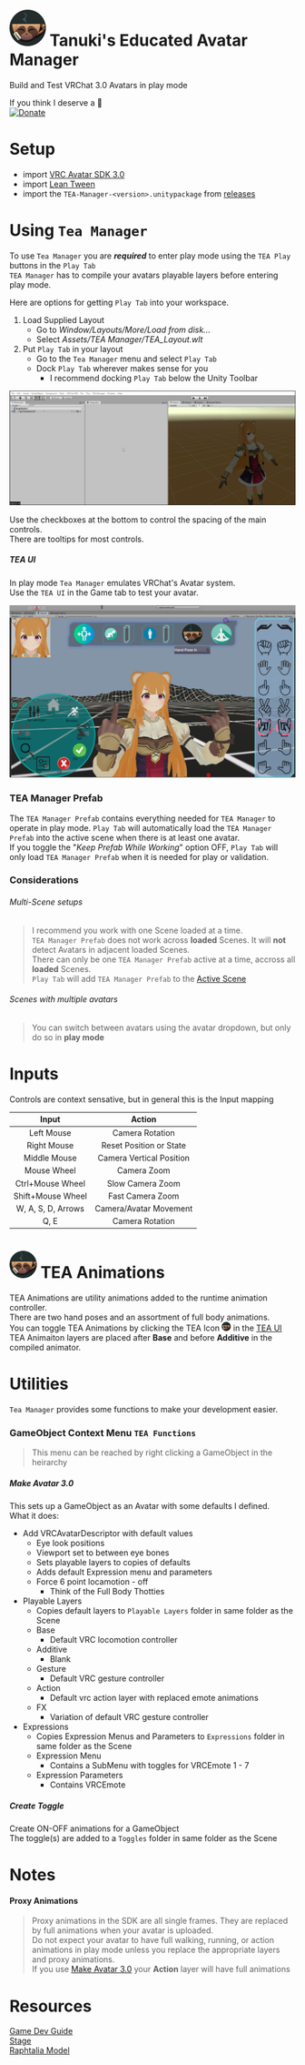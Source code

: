 <h1><img src="https://github.com/EducatedTanuki/TEA-Manager/raw/1.0.0/Resources/UI/Icons/TEA.png" alt="TEA-icon.png" width="64" height="64" style="max-width:100%;"> Tanuki's Educated Avatar Manager</h1>

Build and Test VRChat 3.0 Avatars in play mode  

If you think I deserve a :cookie:  
[![Donate](https://img.shields.io/badge/Donate-PayPal-green.svg)](https://www.paypal.com/donate?business=YYCSYXEYPMQK2&currency_code=USD)

# Setup
- import [VRC Avatar SDK 3.0](https://vrchat.com/home/download)
- import [Lean Tween](https://assetstore.unity.com/packages/tools/animation/leantween-3595)
- import the `TEA-Manager-<version>.unitypackage` from [releases](https://github.com/EducatedTanuki/TEA-Manager/releases)

# Using `Tea Manager`
To use `Tea Manager` you are ***required*** to enter play mode using the `TEA Play` buttons in the `Play Tab`  
`TEA Manager` has to compile your avatars playable layers before entering play mode.  

Here are options for getting `Play Tab` into your workspace.
1. Load Supplied Layout
    - Go to *Window/Layouts/More/Load from disk...*  
    - Select *Assets/TEA Manager/TEA_Layout.wlt*  
2. Put `Play Tab` in your layout
    - Go to the `Tea Manager` menu and select `Play Tab` 
    - Dock `Play Tab` wherever makes sense for you
      - I recommend docking `Play Tab` below the Unity Toolbar  

![add-play-tab](https://github.com/EducatedTanuki/TEA-Manager/blob/1.0.0/tutorial/assets/add-play-tab.gif)

Use the checkboxes at the bottom to control the spacing of the main controls.  
There are tooltips for most controls.  

##### TEA UI
In play mode `Tea Manager` emulates VRChat's Avatar system.  
Use the `TEA UI` in the Game tab to test your avatar.  

![play-example](https://github.com/EducatedTanuki/TEA-Manager/blob/1.0.0/tutorial/assets/play-example.png)

### TEA Manager Prefab
The `TEA Manager Prefab` contains everything needed for `TEA Manager` to operate in play mode.
`Play Tab` will automatically load the `TEA Manager Prefab` into the active scene when there is at least one avatar.  
If you toggle the "*Keep Prefab While Working*" option OFF, `Play Tab` will only load `TEA Manager Prefab` when it is needed for play or validation.

### Considerations
###### Multi-Scene setups  
> I recommend you work with one Scene loaded at a time.  
> `TEA Manager Prefab` does not work across **loaded** Scenes. It will **not** detect Avatars in adjacent loaded Scenes.  
> There can only be one `TEA Manager Prefab` active at a time, accross all **loaded** Scenes.  
> `Play Tab` will add `TEA Manager Prefab` to the [Active Scene](https://docs.unity3d.com/Manual/MultiSceneEditing.html#:~:text=The%20Scene%20divider%20menu%20for%20loaded%20Scenes)  

###### Scenes with multiple avatars  
> You can switch between avatars using the avatar dropdown, but only do so in **play mode**  

# Inputs
Controls are context sensative, but in general this is the Input mapping  

|        Input       |          Action          |
|:------------------:|:------------------------:|
|     Left Mouse     |      Camera Rotation     |
|     Right Mouse    |  Reset Position or State |
|    Middle Mouse    | Camera Vertical Position |
|     Mouse Wheel    |        Camera Zoom       |
|  Ctrl+Mouse Wheel  |     Slow Camera Zoom     |
|  Shift+Mouse Wheel |     Fast Camera Zoom     |
| W, A, S, D, Arrows |  Camera/Avatar Movement  |
|        Q, E        |      Camera Rotation     |

<h1><img src="https://github.com/EducatedTanuki/TEA-Manager/raw/1.0.0/Resources/UI/Icons/TEA.png" alt="TEA-icon.png" width="48" height="48" style="max-width:100%;"> TEA Animations</h1>  

TEA Animations are utility animations added to the runtime animation controller.  
There are two hand poses and an assortment of full body animations.  
You can toggle TEA Animations by clicking the TEA Icon <img src="https://github.com/EducatedTanuki/TEA-Manager/raw/1.0.0/Resources/UI/Icons/TEA.png" alt="TEA-icon.png" width="16" height="16" style="max-width:100%;"> in the [TEA UI](#tea-ui)  
TEA Animaiton layers are placed after **Base** and before **Additive** in the compiled animator.  

# Utilities
`Tea Manager` provides some functions to make your development easier.

### GameObject Context Menu `TEA Functions`

> This menu can be reached by right clicking a GameObject in the heirarchy

##### Make Avatar 3.0
This sets up a GameObject as an Avatar with some defaults I defined.  
What it does:  
- Add VRCAvatarDescriptor with default values
  - Eye look positions
  - Viewport set to between eye bones
  - Sets playable layers to copies of defaults
  - Adds default Expression menu and parameters
  - Force 6 point locamotion \- off
    - Think of the Full Body Thotties
- Playable Layers
  - Copies default layers to `Playable Layers` folder in same folder as the Scene
  - Base
    - Default VRC locomotion controller
  - Additive
    - Blank
  - Gesture
    - Default VRC gesture controller
  - Action
    - Default vrc action layer with replaced emote animations
  - FX
    - Variation of default VRC gesture controller
- Expressions
  - Copies Expression Menus and Parameters to `Expressions` folder in same folder as the Scene
  - Expression Menu
    - Contains a SubMenu with toggles for VRCEmote 1 \- 7
  - Expression Parameters
    - Contains VRCEmote

##### Create Toggle
Create ON-OFF animations for a GameObject  
The toggle(s) are added to a `Toggles` folder in same folder as the Scene

# Notes

#### Proxy Animations

> Proxy animations in the SDK are all single frames. They are replaced by full animations when your avatar is uploaded.  
> Do not expect your avatar to have full walking, running, or action animations in play mode unless you replace the appropriate layers and proxy animations.  
> If you use [Make Avatar 3.0](#make-avatar-30) your **Action** layer will have full animations

# Resources
[Game Dev Guide](https://www.youtube.com/channel/UCR35rzd4LLomtQout93gi0w)  
[Stage](https://assetstore.unity.com/packages/2d/textures-materials/sky/farland-skies-cloudy-crown-60004)  
[Raphtalia Model](https://www.vrcmods.com/item/7235)  